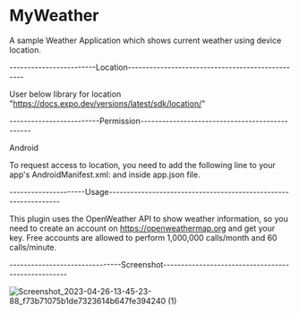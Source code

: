 # MyWeather
A sample Weather Application which shows current weather using device location.

------------------------Location-------------------------------------------------

User below library for location "https://docs.expo.dev/versions/latest/sdk/location/"

-------------------------Permission-----------------------------------------------

Android

To request access to location, you need to add the following line to your app's AndroidManifest.xml: and inside app.json file.

<uses-permission android:name="android.permission.ACCESS_FINE_LOCATION" />


---------------------Usage----------------------------------------------------------------

This plugin uses the OpenWeather API to show weather information, so you need to create an account on https://openweathermap.org and get your key. Free accounts are allowed to perform 1,000,000 calls/month and 60 calls/minute.

-------------------------------Screenshot---------------------------------------------------

![Screenshot_2023-04-26-13-45-23-88_f73b71075b1de7323614b647fe394240 (1)](https://user-images.githubusercontent.com/16027703/234568387-28e34b3c-4866-40f6-b06e-cdd422319512.jpg)
